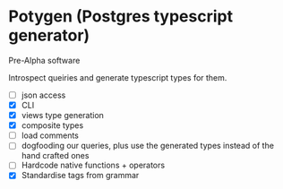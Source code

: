 # Potygen (Postgres typescript generator)

Pre-Alpha software

Introspect queiries and generate typescript types for them.

- [ ] json access
- [x] CLI
- [x] views type generation
- [x] composite types
- [ ] load comments
- [ ] dogfooding our queries, plus use the generated types instead of the hand crafted ones
- [ ] Hardcode native functions + operators
- [x] Standardise tags from grammar
